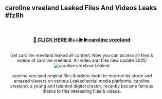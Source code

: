 ## caroline vreeland Leaked Files And Videos Leaks #fz8h
<br>
<div align="center">
<h3><a href="https://watchclip.my.id/caroline vreeland" rel="nofollow">🔴 CLICK HERE 🌐==►►caroline vreeland</a></h3>
<br>
Get caroline vreeland leaked all content. Now you can access all files & videos of caroline vreeland. All video and files new update 2025!
<br>
<a href="https://watchclip.my.id/caroline vreeland" rel="nofollow" data-target="animated-image.originalLink"><img src="https://i.ibb.co.com/WyWwxjT/player-gif2.gif" alt="caroline vreeland Leaked" style="max-width: 100%; display: inline-block;" data-target="animated-image.originalImage"></a>
<br><br>
caroline vreeland original files & videos took the internet by storm and amazed viewers on various Leaked social media platforms. caroline vreeland, a young and talented digital creator, recently became famous thanks to this interesting files & videos.
</div>
<br>